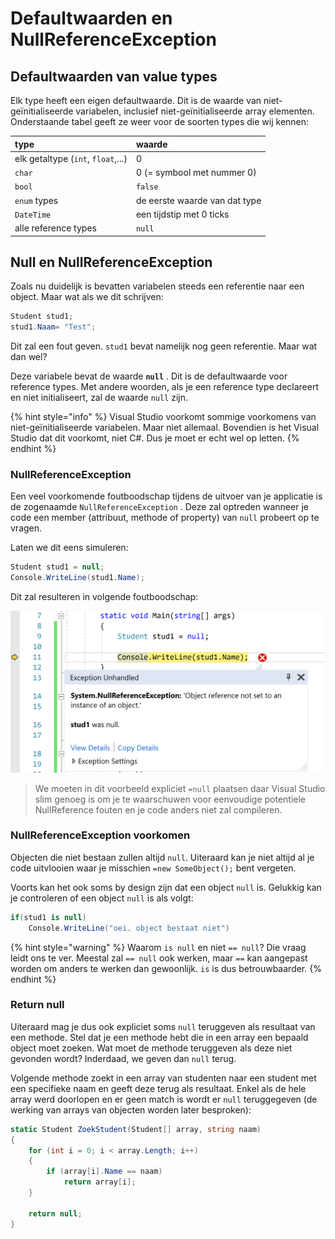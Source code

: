 # Defaultwaarden en NullReferenceException

## Defaultwaarden van value types

Elk type heeft een eigen defaultwaarde. Dit is de waarde van niet-geïnitialiseerde variabelen, inclusief niet-geïnitialiseerde array elementen. Onderstaande tabel geeft ze weer voor de soorten types die wij kennen:

| type | waarde |
| :--- | :--- |
| elk getaltype \(`int`, `float`,...\) | 0 |
| `char` | 0 \(= symbool met nummer 0\) |
| `bool` | `false` |
| `enum` types | de eerste waarde van dat type |
| `DateTime` | een tijdstip met 0 ticks |
| alle reference types | `null` |

## Null en NullReferenceException

Zoals nu duidelijk is bevatten variabelen steeds een referentie naar een object. Maar wat als we dit schrijven:

```csharp
Student stud1;
stud1.Naam= "Test";
```

Dit zal een fout geven. `stud1` bevat namelijk nog geen referentie. Maar wat dan wel?

Deze variabele bevat de waarde **`null`** . Dit is de defaultwaarde voor reference types. Met andere woorden, als je een reference type declareert en niet initialiseert, zal de waarde `null` zijn.

{% hint style="info" %}
Visual Studio voorkomt sommige voorkomens van niet-geïnitialiseerde variabelen. Maar niet allemaal. Bovendien is het Visual Studio dat dit voorkomt, niet C\#. Dus je moet er echt wel op letten.
{% endhint %}

### NullReferenceException

Een veel voorkomende foutboodschap tijdens de uitvoer van je applicatie is de zogenaamde `NullReferenceException` . Deze zal optreden wanneer je code een member \(attribuut, methode of property\) van `null` probeert op te vragen.

Laten we dit eens simuleren:

```csharp
Student stud1 = null;
Console.WriteLine(stud1.Name);
```

Dit zal resulteren in volgende foutboodschap:

![NullReferenceException error in VS](../../.gitbook/assets/nullref%20%282%29.png)

> We moeten in dit voorbeeld expliciet `=null` plaatsen daar Visual Studio slim genoeg is om je te waarschuwen voor eenvoudige potentiele NullReference fouten en je code anders niet zal compileren.

### NullReferenceException voorkomen

Objecten die niet bestaan zullen altijd `null`. Uiteraard kan je niet altijd al je code uitvlooien waar je misschien `=new SomeObject();` bent vergeten.

Voorts kan het ook soms by design zijn dat een object `null` is. Gelukkig kan je controleren of een object `null` is als volgt:

```csharp
if(stud1 is null)
    Console.WriteLine("oei. object bestaat niet")
```

{% hint style="warning" %}
Waarom `is null` en niet `== null`? Die vraag leidt ons te ver. Meestal zal `== null` ook werken, maar `==` kan aangepast worden om anders te werken dan gewoonlijk. `is` is dus betrouwbaarder.
{% endhint %}

### Return null

Uiteraard mag je dus ook expliciet soms `null` teruggeven als resultaat van een methode. Stel dat je een methode hebt die in een array een bepaald object moet zoeken. Wat moet de methode teruggeven als deze niet gevonden wordt? Inderdaad, we geven dan `null` terug.

Volgende methode zoekt in een array van studenten naar een student met een specifieke naam en geeft deze terug als resultaat. Enkel als de hele array werd doorlopen en er geen match is wordt er `null` teruggegeven \(de werking van arrays van objecten worden later besproken\):

```csharp
static Student ZoekStudent(Student[] array, string naam)
{
    for (int i = 0; i < array.Length; i++)
    {
        if (array[i].Name == naam)
            return array[i];
    }

    return null;
}
```

